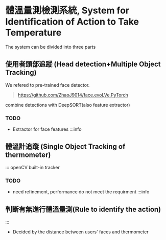 # 體溫量測檢測系統, System for Identification of Action to Take Temperature
The system can be divided into three parts
## 使用者頭部追蹤 (Head detection+Multiple Object Tracking)
We refered to pre-trained face detector.
> https://github.com/ZhaoJ9014/face.evoLVe.PyTorch

combine detections with DeepSORT(also feature extractor)
### TODO
* Extractor for face features
:::info
## 體溫計追蹤 (Single Object Tracking of thermometer)
:::
openCV built-in tracker
### TODO
* need refinement, performance do not meet the requirment
:::info
## 判斷有無進行體溫量測(Rule to identify the action)
:::
* Decided by the distance between users' faces and thermometer
